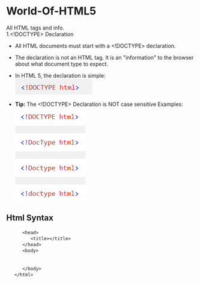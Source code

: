 # World-Of-HTML5
All HTML tags and info.<br />
1.<!DOCTYPE> Declaration

- All HTML documents must start with a <!DOCTYPE> declaration.

- The declaration is not an HTML tag. It is an "information" to the browser about what document type to expect.

- In HTML 5, the declaration is simple:<br /> ![](images/doctype.png)
- **Tip:** The <!DOCTYPE> Declaration is NOT case sensitive
Examples: <br />
![Examples](images/caseSence.png)

## Html Syntax

```<html>
      <head> 
         <title></title>
      </head>
      <body>
   
   
      </body>
   </html>
```
